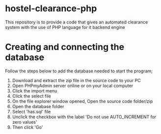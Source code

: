 # hostel-clearance-php
This repository is to provide a code that gives an automated clearance system with the use of PHP language for it backend engine 

# Creating and connecting the database
Follow the steps below to add the database needed to start the program;
1. Download and extract the zip file in the source code to your PC
2. Open PHPmyAdmin server online or on your local computer
3. Click the import menu
4. Click the select file
5. On the file explorer window opened, Open the source code folder/zip
6. Open the database folder
7. Select 'has.sql' file
8. Unclick the checkbox with the label 'Do not use AUTO_INCREMENT for zero values'
9. Then click 'Go'
